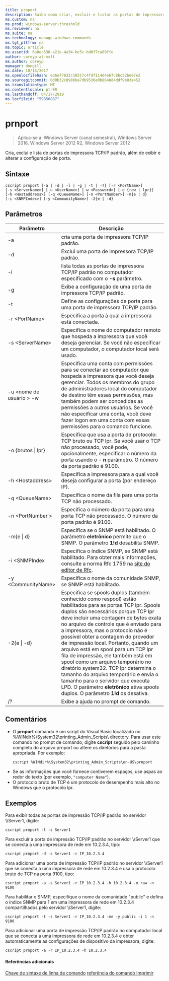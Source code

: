 ```yaml
---
title: prnport
description: Saiba como criar, excluir e listar as portas de impressora.
ms.custom: na
ms.prod: windows-server-threshold
ms.reviewer: na
ms.suite: na
ms.technology: manage-windows-commands
ms.tgt_pltfrm: na
ms.topic: article
ms.assetid: 6a0ec638-a21e-4a34-be5c-bd0f7ca89ffe
author: coreyp-at-msft
ms.author: coreyp
manager: dongill
ms.date: 10/16/2017
ms.openlocfilehash: eb6ef7632c10217c4fdf114d4e67c8bc52be07e2
ms.sourcegitcommit: 0d0b32c8986ba7db9536e0b8648d4ddf9b03e452
ms.translationtype: MT
ms.contentlocale: pt-BR
ms.lasthandoff: 04/17/2019
ms.locfileid: "59856887"
---
```

# <a name="prnport"></a>prnport

>Aplica-se a: Windows Server (canal semestral), Windows Server 2016, Windows Server 2012 R2, Windows Server 2012

Cria, exclui e lista de portas de impressora TCP/IP padrão, além de exibir e alterar a configuração de porta.

## <a name="syntax"></a>Sintaxe
```
cscript prnport {-a | -d | -l | -g | -t | -?} [-r <PortName>] 
[-s <ServerName>] [-u <UserName>] [-w <Password>] [-o {raw | lpr}] 
[-h <Hostaddress>] [-q <QueueName>] [-n <PortNumber>] -m{e | d} 
[-i <SNMPIndex>] [-y <CommunityName>] -2{e | -d}
```

## <a name="parameters"></a>Parâmetros
|Parâmetro|Descrição|
|-------|--------|
|-a|cria uma porta de impressora TCP/IP padrão.|
|-d|Exclui uma porta de impressora TCP/IP padrão.|
|-l|lista todas as portas de impressora TCP/IP padrão no computador especificado com o **-s** parâmetro.|
|-g|Exibe a configuração de uma porta de impressora TCP/IP padrão.|
|-t|Define as configurações de porta para uma porta de impressora TCP/IP padrão.|
|-r \<PortName>|Especifica a porta à qual a impressora está conectada.|
|-s \<ServerName>|Especifica o nome do computador remoto que hospeda a impressora que você deseja gerenciar. Se você não especificar um computador, o computador local será usado.|
|-u \<nome de usuário > -w <Password>|Especifica uma conta com permissões para se conectar ao computador que hospeda a impressora que você deseja gerenciar. Todos os membros do grupo de administradores local do computador de destino têm essas permissões, mas também podem ser concedidas as permissões a outros usuários. Se você não especificar uma conta, você deve fazer logon em uma conta com essas permissões para o comando funcione.|
|-o {brutos &#124; lpr}|Especifica que usa a porta de protocolo: TCP bruto ou TCP lpr. Se você usar o TCP não processado, você pode, opcionalmente, especificar o número da porta usando o **- n** parâmetro. O número da porta padrão é 9100.|
|-h \<Hostaddress>|Especifica a impressora para a qual você deseja configurar a porta (por endereço IP).|
|-q \<QueueName>|Especifica o nome da fila para uma porta TCP não processado.|
|-n \<PortNumber >|Especifica o número da porta para uma porta TCP não processado. O número da porta padrão é 9100.|
|-m{e &#124; d}|Especifica se o SNMP está habilitado. O parâmetro **eletrônico** permite que o SNMP. O parâmetro **1!d** desabilita SNMP.|
|-i \<SNMPIndex|Especifica o índice SNMP, se SNMP está habilitado. Para obter mais informações, consulte a norma Rfc 1759 na [site do editor de Rfc](https://go.microsoft.com/fwlink/?LinkId=569).|
|-y \<CommunityName>|Especifica o nome da comunidade SNMP, se SNMP está habilitado.|
|-2{e &#124; -d}|Especifica se spools duplos (também conhecido como respool) estão habilitados para as portas TCP lpr. Spools duplos são necessários porque TCP lpr deve incluir uma contagem de bytes exata no arquivo de controle que é enviado para a impressora, mas o protocolo não é possível obter a contagem do provedor de impressão local. Portanto, quando um arquivo está em spool para um TCP lpr fila de impressão, ele também está em spool como um arquivo temporário no diretório system32. TCP lpr determina o tamanho do arquivo temporário e envia o tamanho para o servidor que executa LPD. O parâmetro **eletrônico** ativa spools duplos. O parâmetro **1!d** os desativa.|
|/?|Exibe a ajuda no prompt de comando.|

## <a name="remarks"></a>Comentários
-   O **prnport** comando é um script do Visual Basic localizado no %WINdir%\System32\printing_Admin_Scripts\\ <language> directory. Para usar este comando no prompt de comando, digite **cscript** seguido pelo caminho completo do arquivo prnport ou altere os diretórios para a pasta apropriada. Por exemplo: 
    ```
    cscript %WINdir%\System32\printing_Admin_Scripts\en-US\prnport
    ```
-   Se as informações que você fornece contiverem espaços, use aspas ao redor do texto (por exemplo, `"computer Name"`).
-   O protocolo bruto de TCP é um protocolo de desempenho mais alto no Windows que o protocolo lpr.

## <a name="BKMK_examples"></a>Exemplos
Para exibir todas as portas de impressão TCP/IP padrão no servidor \\\Server1, digite:
```
cscript prnport -l -s Server1
```
Para excluir a porta de impressão TCP/IP padrão no servidor \\\Server1 que se conecta a uma impressora de rede em 10.2.3.4, tipo:
```
cscript prnport -d -s Server1 -r IP_10.2.3.4
```
Para adicionar uma porta de impressão TCP/IP padrão no servidor \\\Server1 que se conecta a uma impressora de rede em 10.2.3.4 e usa o protocolo bruto de TCP na porta 9100, tipo:
```
cscript prnport -a -s Server1 -r IP_10.2.3.4 -h 10.2.3.4 -o raw -n 9100
```
Para habilitar o SNMP, especifique o nome da comunidade "public" e defina o índice SNMP para 1 em uma impressora de rede em 10.2.3.4 compartilhados pelo servidor \\\Server1, digite:
```
cscript prnport -t -s Server1 -r IP_10.2.3.4 -me -y public -i 1 -n 9100
```
Para adicionar uma porta de impressão TCP/IP padrão no computador local que se conecta a uma impressora de rede em 10.2.3.4 e obter automaticamente as configurações de dispositivo da impressora, digite:
```
cscript prnport -a -r IP_10.2.3.4 -h 10.2.3.4
```

#### <a name="additional-references"></a>Referências adicionais
[Chave de sintaxe de linha de comando](command-line-syntax-key.md)
[referência do comando Imprimir](print-command-reference.md)
